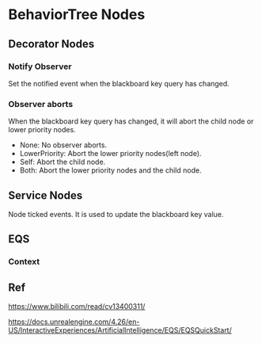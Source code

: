 ﻿# BehaviorTree Nodes

## Decorator Nodes

### Notify Observer

Set the notified event when the blackboard key query has changed.

### Observer aborts

When the blackboard key query has changed, it will abort the child node or lower priority nodes.

- None: No observer aborts.
- LowerPriority: Abort the lower priority nodes(left node).
- Self: Abort the child node.
- Both: Abort the lower priority nodes and the child node.

## Service Nodes

Node ticked events. It is used to update the blackboard key value.

## EQS

### Context

## Ref

https://www.bilibili.com/read/cv13400311/

https://docs.unrealengine.com/4.26/en-US/InteractiveExperiences/ArtificialIntelligence/EQS/EQSQuickStart/
